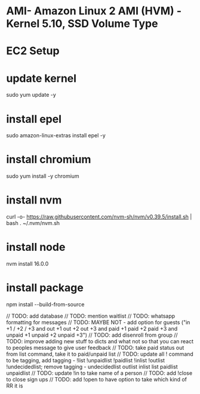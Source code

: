 # AMI- Amazon Linux 2 AMI (HVM) - Kernel 5.10, SSD Volume Type
# EC2 Setup

# update kernel
sudo yum update -y

# install epel
sudo amazon-linux-extras install epel -y

# install chromium
sudo yum install -y chromium

# install nvm
curl -o- https://raw.githubusercontent.com/nvm-sh/nvm/v0.39.5/install.sh | bash
. ~/.nvm/nvm.sh

# install node
nvm install 16.0.0


# install package
npm install --build-from-source


// TODO: add database
// TODO: mention waitlist
// TODO: whatsapp formatting for messages
// TODO: MAYBE NOT - add option for guests ("in +1 / +2 / +3 and out +1 out +2 out +3 and paid +1 paid +2 paid +3 and unpaid +1 unpaid +2 unpaid +3")
// TODO: add disenroll from group
// TODO: improve adding new stuff to dicts and what not so that you can react to peoples message to give user feedback
// TODO: take paid status out from list command, take it to paid/unpaid list
// TODO: update all ! command to be tagging, add tagging - !list !unpaidlist !paidlist !inlist !outlist !undecidedlist; remove tagging - undecidedlist outlist inlist list paidlist unpaidlist
// TODO: update !in to take name of a person
// TODO: add !close to close sign ups
// TODO: add !open to have option to take which kind of RR it is
